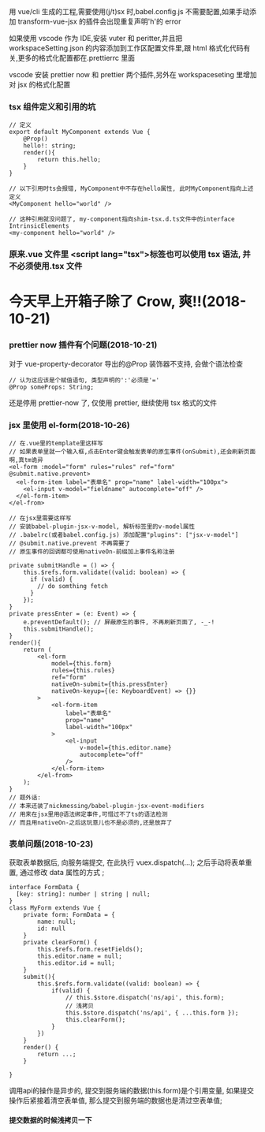 用 vue/cli 生成的工程,需要使用(j/t)sx 时,babel.config.js 不需要配置,如果手动添加 transform-vue-jsx 的插件会出现重复声明'h'的 error

如果使用 vscode 作为 IDE,安装 vuter 和 peritter,并且把 workspaceSetting.json 的内容添加到工作区配置文件里,跟 html 格式化代码有关,更多的格式化配置都在.prettierrc 里面

vscode 安装 prettier now 和 prettier 两个插件,另外在 workspaceseting 里增加对 jsx 的格式化配置

### tsx 组件定义和引用的坑

```
// 定义
export default MyComponent extends Vue {
    @Prop()
    hello!: string;
    render(){
        return this.hello;
    }
}

// 以下引用时ts会报错, MyComponent中不存在hello属性, 此时MyComponent指向上述定义
<MyComponent hello="world" />

// 这种引用就没问题了, my-component指向shim-tsx.d.ts文件中的interface IntrinsicElements
<my-component hello="world" />
```

### 原来.vue 文件里 \<script lang="tsx"\>标签也可以使用 tsx 语法, 并不必须使用.tsx 文件

# 今天早上开箱子除了 Crow, 爽!!(2018-10-21)

### prettier now 插件有个问题(2018-10-21)

对于 vue-property-decorator 导出的@Prop 装饰器不支持, 会做个语法检查

```
// 认为这应该是个赋值语句, 类型声明的':'必须是'='
@Prop someProps: String;
```

还是停用 prettier-now 了, 仅使用 prettier, 继续使用 tsx 格式的文件

### jsx 里使用 el-form(2018-10-26)

```
// 在.vue里的template里这样写
// 如果表单里就一个输入框,点击Enter键会触发表单的原生事件(onSubmit),还会刷新页面啊,真tm诡异
<el-form :model="form" rules="rules" ref="form" @submit.native.prevent>
  <el-form-item label="表单名" prop="name" label-width="100px">
    <el-input v-model="fieldname" autocomplete="off" />
  </el-form-item>
</el-from>

// 在jsx里需要这样写
// 安装babel-plugin-jsx-v-model, 解析标签里的v-model属性
// .babelrc(或者babel.config.js) 添加配置"plugins": ["jsx-v-model"]
// @submit.native.prevent 不再需要了
// 原生事件的回调都可使用nativeOn-前缀加上事件名称注册

private submitHandle = () => {
    this.$refs.form.validate((valid: boolean) => {
      if (valid) {
        // do somthing fetch
      }
    });
}
private pressEnter = (e: Event) => {
    e.preventDefault(); // 屏蔽原生的事件, 不再刷新页面了, -_-!
    this.submitHandle();
}
render(){
    return (
        <el-form
            model={this.form}
            rules={this.rules}
            ref="form"
            nativeOn-submit={this.pressEnter}
            nativeOn-keyup={(e: KeyboardEvent) => {}}
        >
            <el-form-item
                label="表单名"
                prop="name"
                label-width="100px"
            >
                <el-input
                    v-model={this.editor.name}
                    autocomplete="off"
                />
            </el-form-item>
        </el-from>
    );
}
// 题外话:
// 本来还装了nickmessing/babel-plugin-jsx-event-modifiers
// 用来在jsx里用@语法绑定事件,可惜过不了ts的语法检测
// 而且用nativeOn-之后这玩意儿也不是必须的,还是放弃了
```

### 表单问题(2018-10-23)

获取表单数据后, 向服务端提交, 在此执行 vuex.dispatch(...);
之后手动将表单重置, 通过修改 data 属性的方式 ;

```
interface FormData {
  [key: string]: number | string | null;
}
class MyForm extends Vue {
    private form: FormData = {
        name: null;
        id: null
    }
    private clearForm() {
        this.$refs.form.resetFields();
        this.editor.name = null;
        this.editor.id = null;
    }
    submit(){
        this.$refs.form.validate((valid: boolean) => {
            if(valid) {
                // this.$store.dispatch('ns/api', this.form);
                // 浅拷贝
                this.$store.dispatch('ns/api', { ...this.form });
                this.clearForm();
            }
        })
    }
    render() {
        return ...;
    }

}
```
调用api的操作是异步的, 提交到服务端的数据(this.form)是个引用变量, 如果提交操作后紧接着清空表单值, 那么提交到服务端的数据也是清过空表单值;
#### 提交数据的时候浅拷贝一下
